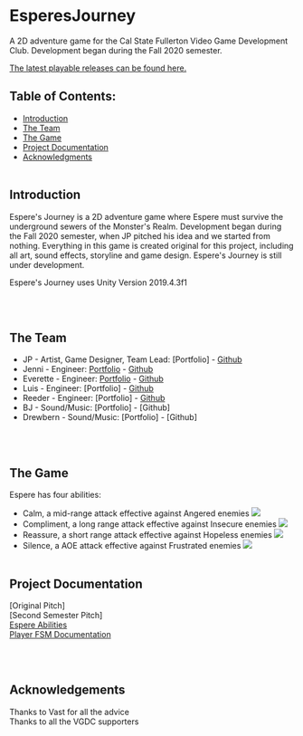 # EsperesJourney <br>

A 2D adventure game for the Cal State Fullerton Video Game Development Club. Development began during the Fall 2020 semester.

[The latest playable releases can be found here.](https://digx7.itch.io/esperes-journey)

## Table of Contents: <br> 

* [Introduction](#Introduction)
* [The Team](#Team)
* [The Game](#Game)
* [Project Documentation](#Docs)
* [Acknowledgments](#Ack)
<br><br>

## Introduction <a name="Introduction"></a> <br>

Espere's Journey is a 2D adventure game where Espere must survive the underground sewers of the Monster's Realm. Development began during the Fall 2020 semester, when JP pitched his idea and we started from nothing. Everything in this game is created original for this project, including all art, sound effects, storyline and game design. Espere's Journey is still under development. 

Espere's Journey uses Unity Version 2019.4.3f1

<br><br>
## The Team <a name="Team"></a> <br>
* JP - Artist, Game Designer, Team Lead: [Portfolio] - [Github](https://github.com/jspinn)
* Jenni - Engineer: [Portfolio](https://jennithe.dev/) - [Github](https://github.com/JenniTheDev)
* Everette - Engineer: [Portfolio](https://digx7xstudi0.wixsite.com/digx7) - [Github](https://github.com/Digx7)
* Luis - Engineer: [Portfolio] - [Github](https://github.com/LuiRangel)
* Reeder - Engineer: [Portfolio] - [Github](https://github.com/Rloveland)
* BJ - Sound/Music: [Portfolio] - [Github]
* Drewbern - Sound/Music: [Portfolio] - [Github]

<br><br>

## The Game <a name="Game"></a> <br>
Espere has four abilities:
* Calm, a mid-range attack effective against Angered enemies
![](https://media.giphy.com/media/Q4dTcAlTiUQ12kK0rK/giphy.gif)
* Compliment, a long range attack effective against Insecure enemies
![](https://media.giphy.com/media/Lgs1po4pc6t2Stjgsm/giphy.gif) 
* Reassure, a short range attack effective against Hopeless enemies
![](https://media.giphy.com/media/FJ5IFEDoVTAbWPweKw/giphy.gif) 
* Silence, a AOE attack effective against Frustrated enemies
![](https://media.giphy.com/media/3l24HiJStYVZl95uhb/giphy.gif)
<br><br>

## Project Documentation <a name="Docs"></a> <br>
[Original Pitch] <br>
[Second Semester Pitch] <br>
[Espere Abilities](https://jennithe.dev/EsperesJourney/docs/EspereAbilitiesContext.pdf) <br>
[Player FSM Documentation](https://jennithe.dev/EsperesJourney/docs/FSMDocumentation.pdf) <br>

<br><br>
## Acknowledgements <a name="Ack"></a> <br>
Thanks to Vast for all the advice <br>
Thanks to all the VGDC supporters <br>


